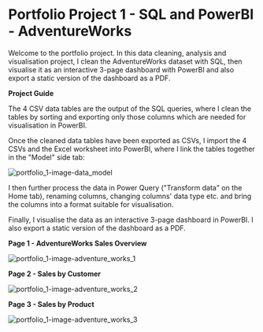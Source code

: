 # Portfolio Project 1 - SQL and PowerBI - AdventureWorks

Welcome to the portfolio project. In this data cleaning, analysis and visualisation project, I clean the AdventureWorks dataset with SQL, then visualise it as an interactive 3-page dashboard with PowerBI and also export a static version of the dashboard as a PDF.



**Project Guide**

The 4 CSV data tables are the output of the SQL queries, where I clean the tables by sorting and exporting only those columns which are needed for visualisation in PowerBI. 

Once the cleaned data tables have been exported as CSVs, I import the 4 CSVs and the Excel worksheet into PowerBI, where I link the tables together in the "Model" side tab:

![portfolio_1-image-data_model](https://user-images.githubusercontent.com/122973220/213426036-5aa569b0-9f8d-4b82-bbb2-2d242e2c7e09.jpg)

I then further process the data in Power Query ("Transform data" on the Home tab), renaming columns, changing columns' data type etc. and bring the columns into a format suitable for visualisation.

Finally, I visualise the data as an interactive 3-page dashboard in PowerBI. I also export a static version of the dashboard as a PDF.

**Page 1 - AdventureWorks Sales Overview**

![portfolio_1-image-adventure_works_1](https://user-images.githubusercontent.com/122973220/213424939-2e4614c7-28f2-4f25-9691-e53f7aa9f368.jpg)

**Page 2 - Sales by Customer**

![portfolio_1-image-adventure_works_2](https://user-images.githubusercontent.com/122973220/213426418-36348415-aa68-42e7-90a2-81b0306cd30f.jpg)

**Page 3 - Sales by Product**

![portfolio_1-image-adventure_works_3](https://user-images.githubusercontent.com/122973220/213426517-39db89b9-88e1-4241-9844-bd65cfadb686.jpg)

